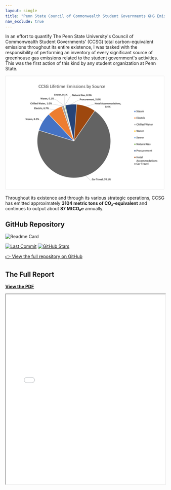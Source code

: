 ```yaml
---
layout: single
title: "Penn State Council of Commonwealth Student Governments GHG Emissions Inventory"
nav_exclude: true
---
```


In an effort to quantify The Penn State University's Council of Commonwealth Student Governments' (CCSG) total carbon-equivalent emissions throughout its entire existence, I was tasked with the responsibility of performing an inventory of every significant source of greenhouse gas emissions related to the student government's activities. This was the first action of this kind by any student organization at Penn State. 

![Chart](/my_assets/images/CCSG_Lifetime.png)

Throughout its existence and through its various strategic operations, CCSG has emitted approximately **3104 metric tons of CO₂-equivalent** and continues to output about **87 MtCO₂e** annually. 

## GitHub Repository

![Readme Card](https://github-readme-stats.vercel.app/api/pin/?username=RaymondTana&repo=CCSG_Inventory)

[![Last Commit](https://img.shields.io/github/last-commit/RaymondTana/CCSG_Inventory)](https://github.com/RaymondTana/CCSG_Inventory) [![GitHub Stars](https://img.shields.io/github/stars/RaymondTana/CCSG_Inventory?style=social)](https://github.com/RaymondTana/CCSG_Inventory)

[👉 View the full repository on GitHub](https://github.com/RaymondTana/inventory)

## The Full Report

[**View the PDF**](/my_assets/documents/CCSG_GHG_Inventory_Report.pdf)

<iframe src="/my_assets/documents/CCSG_GHG_Inventory_Report.pdf" width="100%" height="600px">
    This browser does not support PDFs. Please download the PDF to view it: 
    <a href="/my_assets/documents/CCSG_GHG_Inventory_Report.pdf">Download PDF</a>.
</iframe>